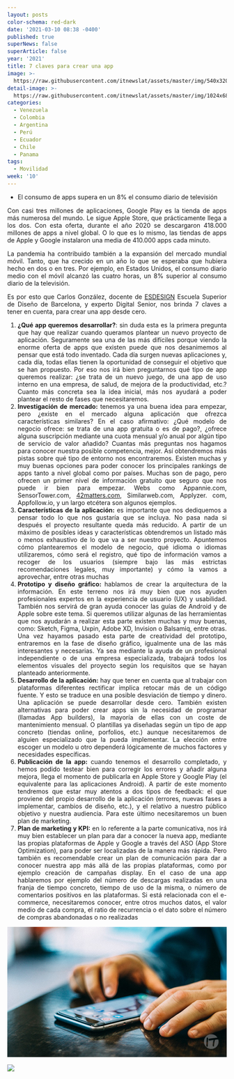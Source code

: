 ```yaml
---
layout: posts
color-schema: red-dark
date: '2021-03-10 08:38 -0400'
published: true
superNews: false
superArticle: false
year: '2021'
title: 7 claves para crear una app
image: >-
  https://raw.githubusercontent.com/itnewslat/assets/master/img/540x320/App-movil-p.jpg
detail-image: >-
  https://raw.githubusercontent.com/itnewslat/assets/master/img/1024x680/App-movil-g.jpg
categories:
  - Venezuela
  - Colombia
  - Argentina
  - Perú
  - Ecuador
  - Chile
  - Panama
tags:
  - Movilidad
week: '10'
---
```

<ul style="text-align: justify;">
	<li>El consumo de apps supera en un 8% el consumo diario de televisión</li>
</ul>
<p style="text-align: justify;">Con casi tres millones de aplicaciones, Google Play es la tienda de apps más numerosa del mundo. Le sigue Apple Store, que prácticamente llega a los dos. Con esta oferta, durante el año 2020 se descargaron 418.000 millones de apps a nivel global. O lo que es lo mismo, las tiendas de apps de Apple y Google instalaron una media de 410.000 apps cada minuto.</p>
<p style="text-align: justify;">La pandemia ha contribuido también a la expansión del mercado mundial móvil. Tanto, que ha crecido en un año lo que se esperaba que hubiera hecho en dos o en tres. Por ejemplo, en Estados Unidos, el consumo diario medio con el móvil alcanzó las cuatro horas, un 8% superior al consumo diario de la televisión.</p>
<p style="text-align: justify;">Es por esto que Carlos González, docente de <a href="https://www.esdesignbarcelona.com/int?utm_medium=affiliates&amp;utm_source=highresults&amp;utm_campaign=I90700M0021&amp;utm_term=conversion&amp;utm_content=generica&amp;var=no&amp;c=I90700M0021">ESDESIGN</a> Escuela Superior de Diseño de Barcelona, y experto Digital Senior, nos brinda 7 claves a tener en cuenta, para crear una app desde cero.</p>

<ol style="list-style-type: undefined;">
	<li style="text-align: justify;"> <strong>¿Qué app queremos desarrollar?</strong>: sin duda esta es la primera pregunta que hay que realizar cuando queramos plantear un nuevo proyecto de aplicación. Seguramente sea una de las más difíciles porque viendo la enorme oferta de apps que existen puede que nos desanimemos al pensar que está todo inventado. Cada día surgen nuevas aplicaciones y, cada día, todas ellas tienen la oportunidad de conseguir el objetivo que se han propuesto. Por eso nos irá bien preguntarnos qué tipo de app queremos realizar: ¿se trata de un nuevo juego, de una app de uso interno en una empresa, de salud, de mejora de la productividad, etc.? Cuanto más concreta sea la idea inicial, más nos ayudará a poder plantear el resto de fases que necesitaremos.</li>
	<li style="text-align: justify;"> <strong>Investigación de mercado:</strong> tenemos ya una buena idea para empezar, pero ¿existe en el mercado alguna aplicación que ofrezca características similares? En el caso afirmativo: ¿Qué modelo de negocio ofrece: se trata de una app gratuita o es de pago?, ¿ofrece alguna suscripción mediante una cuota mensual y/o anual por algún tipo de servicio de valor añadido? Cuantas más preguntas nos hagamos para conocer nuestra posible competencia, mejor. Así obtendremos más pistas sobre qué tipo de entorno nos encontraremos. Existen muchas y muy buenas opciones para poder conocer los principales rankings de apps tanto a nivel global como por países. Muchas son de pago, pero ofrecen un primer nivel de información gratuito que seguro que nos puede ir bien para empezar. Webs como Appannie.com, SensorTower.com, <a href="http://42matters.com">42matters.com</a>, Similarweb.com, Applyzer. com, Appfollow.io, y un largo etcétera son algunos ejemplos.</li>
	<li style="text-align: justify;"> <strong>Características de la aplicación:</strong> es importante que nos dediquemos a pensar todo lo que nos gustaría que se incluya. No pasa nada si después el proyecto resultante queda más reducido. A partir de un máximo de posibles ideas y características obtendremos un listado más o menos exhaustivo de lo que va a ser nuestro proyecto. Apuntemos cómo plantearemos el modelo de negocio, qué idioma o idiomas utilizaremos, cómo será el registro, qué tipo de información vamos a recoger de los usuarios (siempre bajo las más estrictas recomendaciones legales, muy importante) y cómo la vamos a aprovechar, entre otras muchas</li>
	<li style="text-align: justify;"><strong>Prototipo y diseño gráfico: </strong>hablamos de crear la arquitectura de la información. En este terreno nos irá muy bien que nos ayuden profesionales expertos en la experiencia de usuario (UX) y usabilidad. También nos servirá de gran ayuda conocer las guías de Android y de Apple sobre este tema. Si queremos utilizar algunas de las herramientas que nos ayudarán a realizar esta parte existen muchas y muy buenas, como: Sketch, Figma, Uxpin, Adobe XD, Invision o Balsamiq, entre otras. Una vez hayamos pasado esta parte de creatividad del prototipo, entraremos en la fase de diseño gráfico, igualmente una de las más interesantes y necesarias. Ya sea mediante la ayuda de un profesional independiente o de una empresa especializada, trabajará todos los elementos visuales del proyecto según los requisitos que se hayan planteado anteriormente.</li>
	<li style="text-align: justify;"><strong>Desarrollo de la aplicación:</strong> hay que tener en cuenta que al trabajar con plataformas diferentes rectificar implica retocar más de un código fuente. Y esto se traduce en una posible desviación de tiempo y dinero. Una aplicación se puede desarrollar desde cero. También existen alternativas para poder crear apps sin la necesidad de programar (llamadas App builders), la mayoría de ellas con un coste de mantenimiento mensual. O plantillas ya diseñadas según un tipo de app concreto (tiendas online, porfolios, etc.) aunque necesitaremos de alguien especializado que la pueda implementar. La elección entre escoger un modelo u otro dependerá lógicamente de muchos factores y necesidades específicas.</li>
	<li style="text-align: justify;"><strong>Publicación de la app:</strong> cuando tenemos el desarrollo completado, y hemos podido testear bien para corregir los errores y añadir alguna mejora, llega el momento de publicarla en Apple Store y Google Play (el equivalente para las aplicaciones Android). A partir de este momento tendremos que estar muy atentos a dos tipos de feedback: el que proviene del propio desarrollo de la aplicación (errores, nuevas fases a implementar, cambios de diseño, etc.), y el relativo a nuestro público objetivo y nuestra audiencia. Para este último necesitaremos un buen plan de marketing.</li>
	<li style="text-align: justify;"> <strong>Plan de marketing y KPI:</strong> en lo referente a la parte comunicativa, nos irá muy bien establecer un plan para dar a conocer la nueva app, mediante las propias plataformas de Apple y Google a través del ASO (App Store Optimization), para poder ser localizadas de la manera más rápida. Pero también es recomendable crear un plan de comunicación para dar a conocer nuestra app más allá de las propias plataformas, como por ejemplo creación de campañas display. En el caso de una app hablaremos por ejemplo del número de descargas realizadas en una franja de tiempo concreto, tiempo de uso de la misma, o número de comentarios positivos en las plataformas. Si está relacionada con el e-commerce, necesitaremos conocer, entre otros muchos datos, el valor medio de cada compra, el ratio de recurrencia o el dato sobre el número de compras abandonadas o no realizadas</li>
</ol>

![](https://raw.githubusercontent.com/itnewslat/assets/master/img/540x320/App-movil-p.jpg)

<img src="https://tracker.metricool.com/c3po.jpg?hash=56f88a41e39ab42c063cc51676587a04"/>